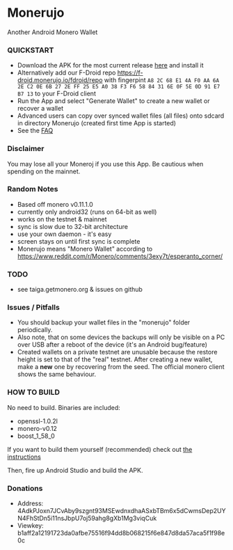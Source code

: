 # Monerujo
Another Android Monero Wallet

### QUICKSTART
- Download the APK for the most current release [here](https://github.com/m2049r/xmrwallet/releases) and install it
- Alternatively add our F-Droid repo https://f-droid.monerujo.io/fdroid/repo with fingerpint ```A8 2C 68 E1 4A F0 AA 6A 2E C2 0E 6B 27 2E FF 25 E5 A0 38 F3 F6 58 84 31 6E 0F 5E 0D 91 E7 B7 13``` to your F-Droid client
- Run the App and select "Generate Wallet" to create a new wallet or recover a wallet
- Advanced users can copy over synced wallet files (all files) onto sdcard in directory Monerujo (created first time App is started)
- See the [FAQ](doc/FAQ.md)

### Disclaimer
You may lose all your Moneroj if you use this App. Be cautious when spending on the mainnet.

### Random Notes
- Based off monero v0.11.1.0
- currently only android32 (runs on 64-bit as well)
- works on the testnet & mainnet
- sync is slow due to 32-bit architecture
- use your own daemon - it's easy
- screen stays on until first sync is complete
- Monerujo means "Monero Wallet" according to https://www.reddit.com/r/Monero/comments/3exy7t/esperanto_corner/

### TODO
- see taiga.getmonero.org & issues on github

### Issues / Pitfalls
- You should backup your wallet files in the "monerujo" folder periodically.
- Also note, that on some devices the backups will only be visible on a PC over USB after a reboot of the device (it's an Android bug/feature)
- Created wallets on a private testnet are unusable because the restore height is set to that
of the "real" testnet.  After creating a new wallet, make a **new** one by recovering from the seed.
The official monero client shows the same behaviour.

### HOW TO BUILD
No need to build. Binaries are included:

- openssl-1.0.2l
- monero-v0.12
- boost_1_58_0

If you want to build them yourself (recommended) check out [the instructions](doc/BUILDING-external-libs.md)

Then, fire up Android Studio and build the APK.

### Donations
- Address: 4AdkPJoxn7JCvAby9szgnt93MSEwdnxdhaASxbTBm6x5dCwmsDep2UYN4FhStDn5i11nsJbpU7oj59ahg8gXb1Mg3viqCuk
- Viewkey: b1aff2a12191723da0afbe75516f94dd8b068215f6e847d8da57aca5f1f98e0c
